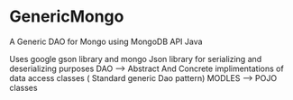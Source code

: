 # GenericMongo
A Generic DAO for Mongo using MongoDB API Java

Uses google gson library and mongo Json library for serializing and deserializing purposes
DAO --> Abstract And Concrete implimentations of data access classes ( Standard generic Dao pattern)
MODLES --> POJO classes


